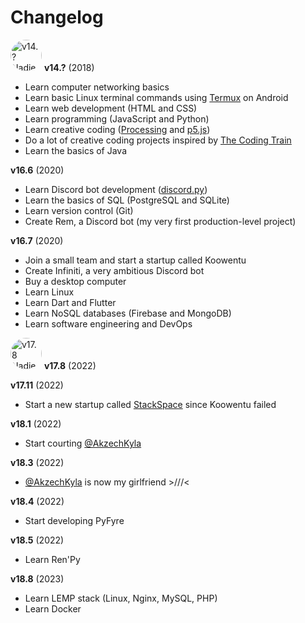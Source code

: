 # Changelog

<img
    alt="v14.? Nadie Fiind"
    src="https://cdn.discordapp.com/attachments/1029010066952699974/1045191490357440552/Avatar.png"
    style="width: 50px; border-radius: 100%;"
/>
**v14.?** (2018)
- Learn computer networking basics
- Learn basic Linux terminal commands using [Termux](https://termux.dev/en/) on Android
- Learn web development (HTML and CSS)
- Learn programming (JavaScript and Python)
- Learn creative coding ([Processing](https://processing.org/) and [p5.js](https://p5js.org/))
- Do a lot of creative coding projects inspired by [The Coding Train](https://www.youtube.com/@TheCodingTrain)
- Learn the basics of Java

**v16.6** (2020)
- Learn Discord bot development ([discord.py](https://discordpy.readthedocs.io/en/stable/))
- Learn the basics of SQL (PostgreSQL and SQLite)
- Learn version control (Git)
- Create Rem, a Discord bot (my very first production-level project)

**v16.7** (2020)
- Join a small team and start a startup called Koowentu
- Create Infiniti, a very ambitious Discord bot
- Buy a desktop computer
- Learn Linux
- Learn Dart and Flutter
- Learn NoSQL databases (Firebase and MongoDB)
- Learn software engineering and DevOps

<img
    alt="v17.8 Nadie Fiind"
    src="https://nadiefiind.github.io/images/avatar.png"
    style="width: 50px; border-radius: 100%;"
/>
**v17.8** (2022)

**v17.11** (2022)
- Start a new startup called [StackSpace](https://github.com/StackSpacePH) since Koowentu failed

**v18.1** (2022)
- Start courting [@AkzechKyla](https://github.com/AkzechKyla)

**v18.3** (2022)
- [@AkzechKyla](https://github.com/AkzechKyla) is now my girlfriend >///<

**v18.4** (2022)
- Start developing PyFyre

**v18.5** (2022)
- Learn Ren'Py

**v18.8** (2023)
- Learn LEMP stack (Linux, Nginx, MySQL, PHP)
- Learn Docker
